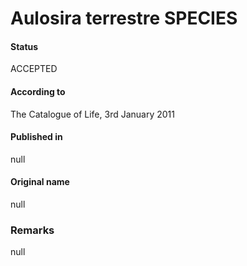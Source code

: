 # Aulosira terrestre SPECIES

#### Status
ACCEPTED

#### According to
The Catalogue of Life, 3rd January 2011

#### Published in
null

#### Original name
null

### Remarks
null
